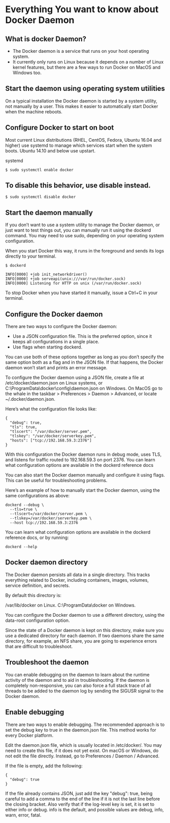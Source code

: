 # Everything You want to know about Docker Daemon

## What is docker Daemon?

- The Docker daemon is a service that runs on your host operating system. 
- It currently only runs on Linux because it depends on a number of Linux kernel features, but there are a few ways to run Docker on MacOS and Windows too.

## Start the daemon using operating system utilities

On a typical installation the Docker daemon is started by a system utility, not manually by a user. 
This makes it easier to automatically start Docker when the machine reboots.

## Configure Docker to start on boot

Most current Linux distributions (RHEL, CentOS, Fedora, Ubuntu 16.04 and higher) use systemd to manage which services start when the system boots. Ubuntu 14.10 and below use upstart.

systemd

```
$ sudo systemctl enable docker
```

## To disable this behavior, use disable instead.

```
$ sudo systemctl disable docker
```

## Start the daemon manually

If you don’t want to use a system utility to manage the Docker daemon, or just want to test things out, you can manually run it using the dockerd command. 
You may need to use sudo, depending on your operating system configuration.

When you start Docker this way, it runs in the foreground and sends its logs directly to your terminal.

```
$ dockerd

INFO[0000] +job init_networkdriver()
INFO[0000] +job serveapi(unix:///var/run/docker.sock)
INFO[0000] Listening for HTTP on unix (/var/run/docker.sock)
```

To stop Docker when you have started it manually, issue a Ctrl+C in your terminal.

## Configure the Docker daemon

There are two ways to configure the Docker daemon:

- Use a JSON configuration file. This is the preferred option, since it keeps all configurations in a single place.
- Use flags when starting dockerd.

You can use both of these options together as long as you don’t specify the same option both as a flag and in the JSON file. If that happens, the Docker daemon won’t start and prints an error message.

To configure the Docker daemon using a JSON file, create a file at /etc/docker/daemon.json on Linux systems, or C:\ProgramData\docker\config\daemon.json on Windows. On MacOS go to the whale in the taskbar > Preferences > Daemon > Advanced, or locate ~/.docker/daemon.json.

Here’s what the configuration file looks like:

```
{
  "debug": true,
  "tls": true,
  "tlscert": "/var/docker/server.pem",
  "tlskey": "/var/docker/serverkey.pem",
  "hosts": ["tcp://192.168.59.3:2376"]
}
```

With this configuration the Docker daemon runs in debug mode, uses TLS, and listens for traffic routed to 192.168.59.3 on port 2376. You can learn what configuration options are available in the dockerd reference docs

You can also start the Docker daemon manually and configure it using flags. This can be useful for troubleshooting problems.

Here’s an example of how to manually start the Docker daemon, using the same configurations as above:

```
dockerd --debug \
  --tls=true \
  --tlscert=/var/docker/server.pem \
  --tlskey=/var/docker/serverkey.pem \
  --host tcp://192.168.59.3:2376
```

You can learn what configuration options are available in the dockerd reference docs, or by running:

```
dockerd --help
```

## Docker daemon directory

The Docker daemon persists all data in a single directory. This tracks everything related to Docker, including containers, images, volumes, service definition, and secrets.

By default this directory is:

/var/lib/docker on Linux.
C:\ProgramData\docker on Windows.

You can configure the Docker daemon to use a different directory, using the data-root configuration option.

Since the state of a Docker daemon is kept on this directory, make sure you use a dedicated directory for each daemon. If two daemons share the same directory, for example, an NFS share, you are going to experience errors that are difficult to troubleshoot.

## Troubleshoot the daemon

You can enable debugging on the daemon to learn about the runtime activity of the daemon and to aid in troubleshooting. If the daemon is completely non-responsive, you can also force a full stack trace of all threads to be added to the daemon log by sending the SIGUSR signal to the Docker daemon.

## Enable debugging

There are two ways to enable debugging. The recommended approach is to set the debug key to true in the daemon.json file. This method works for every Docker platform.

Edit the daemon.json file, which is usually located in /etc/docker/. You may need to create this file, if it does not yet exist. On macOS or Windows, do not edit the file directly. Instead, go to Preferences / Daemon / Advanced.

If the file is empty, add the following:

```
{
  "debug": true
}
```

If the file already contains JSON, just add the key "debug": true, being careful to add a comma to the end of the line if it is not the last line before the closing bracket. Also verify that if the log-level key is set, it is set to either info or debug. info is the default, and possible values are debug, info, warn, error, fatal.
